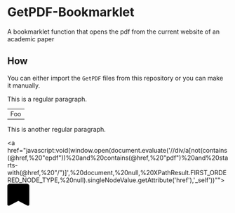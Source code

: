 # GetPDF-Bookmarklet
A bookmarklet function that opens the pdf from the current website of an academic paper

## How
You can either import the `GetPDF` files from this repository or you can make it manually.

This is a regular paragraph.

<table>
    <tr>
        <td>Foo</td>
    </tr>
</table>

This is another regular paragraph.


<a href="javascript:void(window.open(document.evaluate('//div/a[not(contains(@href,%20"epdf"))%20and%20contains(@href,%20"pdf")%20and%20starts-with(@href,%20"/")]',%20document,%20null,%20XPathResult.FIRST_ORDERED_NODE_TYPE,%20null).singleNodeValue.getAttribute('href'),'_self'))""><img src="bookmark.svg" width="50" height="50" ></a>


